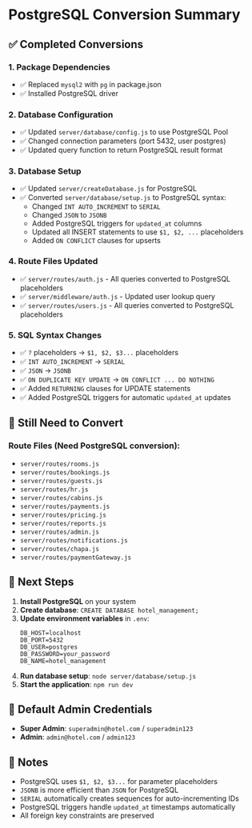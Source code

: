 # PostgreSQL Conversion Summary

## ✅ Completed Conversions

### 1. Package Dependencies
- ✅ Replaced `mysql2` with `pg` in package.json
- ✅ Installed PostgreSQL driver

### 2. Database Configuration
- ✅ Updated `server/database/config.js` to use PostgreSQL Pool
- ✅ Changed connection parameters (port 5432, user postgres)
- ✅ Updated query function to return PostgreSQL result format

### 3. Database Setup
- ✅ Updated `server/createDatabase.js` for PostgreSQL
- ✅ Converted `server/database/setup.js` to PostgreSQL syntax:
  - Changed `INT AUTO_INCREMENT` to `SERIAL`
  - Changed `JSON` to `JSONB`
  - Added PostgreSQL triggers for `updated_at` columns
  - Updated all INSERT statements to use `$1, $2, ...` placeholders
  - Added `ON CONFLICT` clauses for upserts

### 4. Route Files Updated
- ✅ `server/routes/auth.js` - All queries converted to PostgreSQL placeholders
- ✅ `server/middleware/auth.js` - Updated user lookup query
- ✅ `server/routes/users.js` - All queries converted to PostgreSQL placeholders

### 5. SQL Syntax Changes
- ✅ `?` placeholders → `$1, $2, $3...` placeholders
- ✅ `INT AUTO_INCREMENT` → `SERIAL`
- ✅ `JSON` → `JSONB`
- ✅ `ON DUPLICATE KEY UPDATE` → `ON CONFLICT ... DO NOTHING`
- ✅ Added `RETURNING` clauses for UPDATE statements
- ✅ Added PostgreSQL triggers for automatic `updated_at` updates

## 🔄 Still Need to Convert

### Route Files (Need PostgreSQL conversion):
- `server/routes/rooms.js`
- `server/routes/bookings.js`
- `server/routes/guests.js`
- `server/routes/hr.js`
- `server/routes/cabins.js`
- `server/routes/payments.js`
- `server/routes/pricing.js`
- `server/routes/reports.js`
- `server/routes/admin.js`
- `server/routes/notifications.js`
- `server/routes/chapa.js`
- `server/routes/paymentGateway.js`

## 🚀 Next Steps

1. **Install PostgreSQL** on your system
2. **Create database**: `CREATE DATABASE hotel_management;`
3. **Update environment variables** in `.env`:
   ```
   DB_HOST=localhost
   DB_PORT=5432
   DB_USER=postgres
   DB_PASSWORD=your_password
   DB_NAME=hotel_management
   ```
4. **Run database setup**: `node server/database/setup.js`
5. **Start the application**: `npm run dev`

## 🔐 Default Admin Credentials

- **Super Admin**: `superadmin@hotel.com` / `superadmin123`
- **Admin**: `admin@hotel.com` / `admin123`

## 📝 Notes

- PostgreSQL uses `$1, $2, $3...` for parameter placeholders
- `JSONB` is more efficient than `JSON` for PostgreSQL
- `SERIAL` automatically creates sequences for auto-incrementing IDs
- PostgreSQL triggers handle `updated_at` timestamps automatically
- All foreign key constraints are preserved
